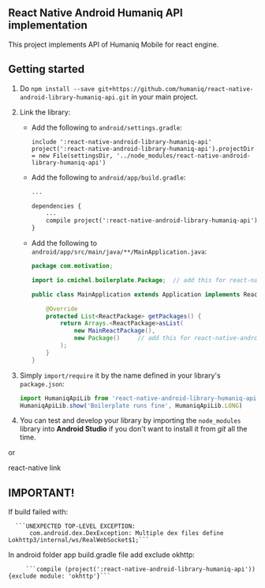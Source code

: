 ## React Native Android Humaniq API implementation
This project implements API of Humaniq Mobile for react engine.

## Getting started
1. Do `npm install --save git+https://github.com/humaniq/react-native-android-library-humaniq-api.git` in your main project.
3. Link the library:
    * Add the following to `android/settings.gradle`:
        ```
        include ':react-native-android-library-humaniq-api'
        project(':react-native-android-library-humaniq-api').projectDir = new File(settingsDir, '../node_modules/react-native-android-library-humaniq-api')
        ```

    * Add the following to `android/app/build.gradle`:
        ```xml
        ...

        dependencies {
            ...
            compile project(':react-native-android-library-humaniq-api')
        }
        ```
    * Add the following to `android/app/src/main/java/**/MainApplication.java`:
        ```java
        package com.motivation;

        import io.cmichel.boilerplate.Package;  // add this for react-native-android-library-humaniq-api

        public class MainApplication extends Application implements ReactApplication {

            @Override
            protected List<ReactPackage> getPackages() {
                return Arrays.<ReactPackage>asList(
                    new MainReactPackage(),
                    new Package()     // add this for react-native-android-library-humaniq-api
                );
            }
        }
        ```
4. Simply `import/require` it by the name defined in your library's `package.json`:

    ```javascript
    import HumaniqApiLib from 'react-native-android-library-humaniq-api'
    HumaniqApiLib.show('Boilerplate runs fine', HumaniqApiLib.LONG)
    ```
5. You can test and develop your library by importing the `node_modules` library into **Android Studio** if you don't want to install it from _git_ all the time.


or 


react-native link

## IMPORTANT!
If build failed with:

      ```UNEXPECTED TOP-LEVEL EXCEPTION:
          com.android.dex.DexException: Multiple dex files define Lokhttp3/internal/ws/RealWebSocket$1;```
          
In android folder app build.gradle file add exclude okhttp:
         
         ```compile (project(':react-native-android-library-humaniq-api')) {exclude module: 'okhttp'}```

